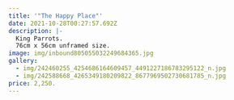 ```yaml
---
title: '"The Happy Place"'
date: 2021-10-28T00:27:57.692Z
description: |-
  King Parrots.
  76cm x 56cm unframed size.
image: img/inbound805055032249684365.jpg
gallery:
  - img/242460255_4254686164609457_4491227186783295122_n.jpg
  - img/242588668_4265349180209822_8677969502730681785_n.jpg
price: 2,250.
---
```

![]()